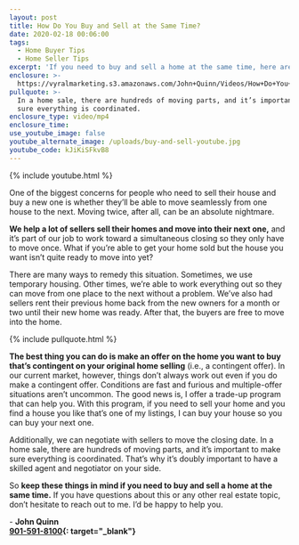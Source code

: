 ```yaml
---
layout: post
title: How Do You Buy and Sell at the Same Time?
date: 2020-02-18 00:06:00
tags:
  - Home Buyer Tips
  - Home Seller Tips
excerpt: 'If you need to buy and sell a home at the same time, here are your options.'
enclosure: >-
  https://vyralmarketing.s3.amazonaws.com/John+Quinn/Videos/How+Do+You+Buy+and+Sell+at+the+Same+Time_.mp4
pullquote: >-
  In a home sale, there are hundreds of moving parts, and it’s important to make
  sure everything is coordinated.
enclosure_type: video/mp4
enclosure_time:
use_youtube_image: false
youtube_alternate_image: /uploads/buy-and-sell-youtube.jpg
youtube_code: kJiKiSFkvB8
---
```


{% include youtube.html %}

One of the biggest concerns for people who need to sell their house and buy a new one is whether they’ll be able to move seamlessly from one house to the next. Moving twice, after all, can be an absolute nightmare.&nbsp;

**We help a lot of sellers sell their homes and move into their next one,** and it’s part of our job to work toward a simultaneous closing so they only have to move once. What if you’re able to get your home sold but the house you want isn’t quite ready to move into yet?

There are many ways to remedy this situation. Sometimes, we use temporary housing. Other times, we’re able to work everything out so they can move from one place to the next without a problem. We’ve also had sellers rent their previous home back from the new owners for a month or two until their new home was ready. After that, the buyers are free to move into the home.&nbsp;

{% include pullquote.html %}

**The best thing you can do is make an offer on the home you want to buy that’s contingent on your original home selling** (i.e., a contingent offer). In our current market, however, things don’t always work out even if you do make a contingent offer. Conditions are fast and furious and multiple-offer situations aren’t uncommon. The good news is, I offer a trade-up program that can help you. With this program, if you need to sell your home and you find a house you like that’s one of my listings, I can buy your house so you can buy your next one.&nbsp;

Additionally, we can negotiate with sellers to move the closing date. In a home sale, there are hundreds of moving parts, and it’s important to make sure everything is coordinated. That’s why it’s doubly important to have a skilled agent and negotiator on your side.

So **keep these things in mind if you need to buy and sell a home at the same time.** If you have questions about this or any other real estate topic, don’t hesitate to reach out to me. I’d be happy to help you.

\- **John Quinn**<br>**[901-591-8100](tel:901-591-8100){: target="_blank"}**